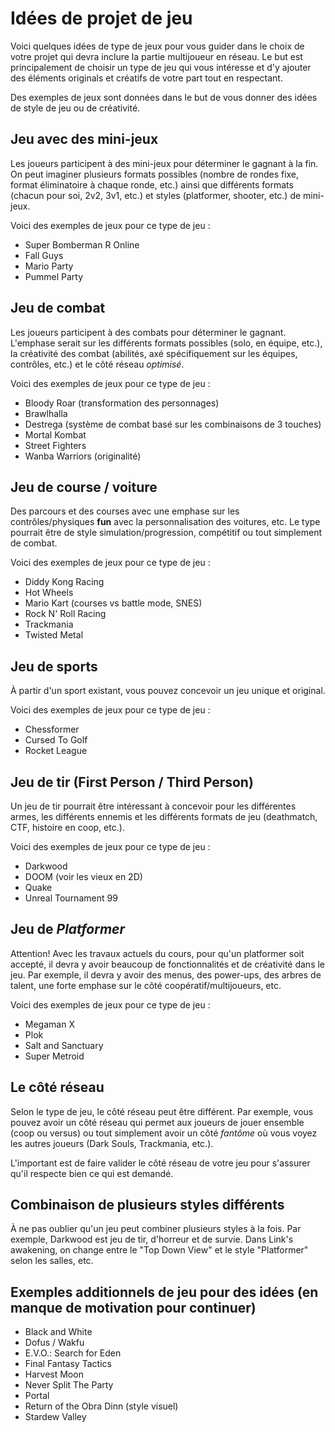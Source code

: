 # Idées de projet de jeu

Voici quelques idées de type de jeux pour vous guider dans le choix de votre projet qui devra inclure la partie multijoueur en réseau. Le but est principalement de choisir un type de jeu qui vous intéresse et d'y ajouter des éléments originals et créatifs de votre part tout en respectant.

Des exemples de jeux sont données dans le but de vous donner des idées de style de jeu ou de créativité.

## Jeu avec des mini-jeux

Les joueurs participent à des mini-jeux pour déterminer le gagnant à la fin. On peut imaginer plusieurs formats possibles (nombre de rondes fixe, format éliminatoire à chaque ronde, etc.) ainsi que différents formats (chacun pour soi, 2v2, 3v1, etc.) et styles (platformer, shooter, etc.)  de mini-jeux.

Voici des exemples de jeux pour ce type de jeu :
* Super Bomberman R Online
* Fall Guys
* Mario Party
* Pummel Party

## Jeu de combat

Les joueurs participent à des combats pour déterminer le gagnant. L'emphase serait sur les différents formats possibles (solo, en équipe, etc.), la créativité des combat (abilités, axé spécifiquement sur les équipes, contrôles, etc.) et le côté réseau _optimisé_.

Voici des exemples de jeux pour ce type de jeu :
* Bloody Roar (transformation des personnages)
* Brawlhalla
* Destrega (système de combat basé sur les combinaisons de 3 touches)
* Mortal Kombat
* Street Fighters
* Wanba Warriors (originalité)

## Jeu de course / voiture

Des parcours et des courses avec une emphase sur les contrôles/physiques __fun__ avec la personnalisation des voitures, etc. Le type pourrait être de style simulation/progression, compétitif ou tout simplement de combat.

Voici des exemples de jeux pour ce type de jeu :
* Diddy Kong Racing
* Hot Wheels
* Mario Kart (courses vs battle mode, SNES)
* Rock N' Roll Racing
* Trackmania
* Twisted Metal

## Jeu de sports

À partir d'un sport existant, vous pouvez concevoir un jeu unique et original. 

Voici des exemples de jeux pour ce type de jeu :
* Chessformer
* Cursed To Golf
* Rocket League

## Jeu de tir (First Person / Third Person)

Un jeu de tir pourrait être intéressant à concevoir pour les différentes armes, les différents ennemis et les différents formats de jeu (deathmatch, CTF, histoire en coop, etc.).

Voici des exemples de jeux pour ce type de jeu :
* Darkwood
* DOOM (voir les vieux en 2D)
* Quake
* Unreal Tournament 99

## Jeu de _Platformer_

Attention! Avec les travaux actuels du cours, pour qu'un platformer soit accepté, il devra y avoir beaucoup de fonctionnalités et de créativité dans le jeu. Par exemple, il devra y avoir des menus, des power-ups, des arbres de talent, une forte emphase sur le côté coopératif/multijoueurs, etc.

Voici des exemples de jeux pour ce type de jeu :
* Megaman X
* Plok
* Salt and Sanctuary
* Super Metroid

## Le côté réseau

Selon le type de jeu, le côté réseau peut être différent. Par exemple, vous pouvez avoir un côté réseau qui permet aux joueurs de jouer ensemble (coop ou versus) ou tout simplement avoir un côté _fantôme_ où vous voyez les autres joueurs (Dark Souls, Trackmania, etc.).

L'important est de faire valider le côté réseau de votre jeu pour s'assurer qu'il respecte bien ce qui est demandé.

## Combinaison de plusieurs styles différents

À ne pas oublier qu'un jeu peut combiner plusieurs styles à la fois. Par exemple, Darkwood est jeu de tir, d'horreur et de survie. Dans Link's awakening, on change entre le "Top Down View" et le style "Platformer" selon les salles, etc.

## Exemples additionnels de jeu pour des idées (en manque de motivation pour continuer)

* Black and White
* Dofus / Wakfu
* E.V.O.: Search for Eden
* Final Fantasy Tactics
* Harvest Moon
* Never Split The Party
* Portal 
* Return of the Obra Dinn (style visuel)
* Stardew Valley

